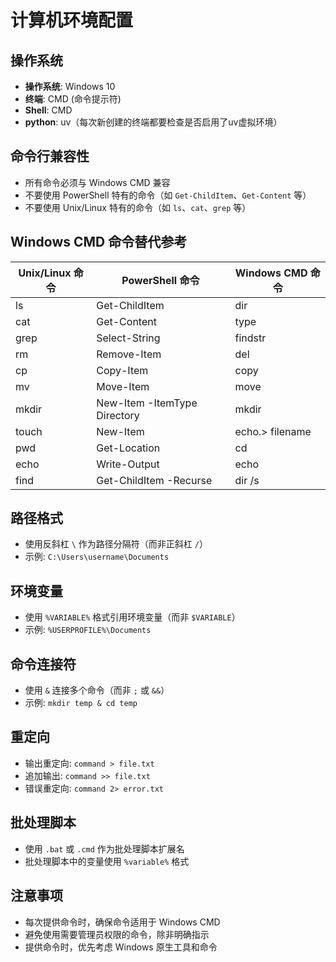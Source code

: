 # 计算机环境配置

## 操作系统
- **操作系统**: Windows 10
- **终端**: CMD (命令提示符)
- **Shell**: CMD
- **python**: uv（每次新创建的终端都要检查是否启用了uv虚拟环境）

## 命令行兼容性
- 所有命令必须与 Windows CMD 兼容
- 不要使用 PowerShell 特有的命令（如 `Get-ChildItem`、`Get-Content` 等）
- 不要使用 Unix/Linux 特有的命令（如 `ls`、`cat`、`grep` 等）

## Windows CMD 命令替代参考
| Unix/Linux 命令 | PowerShell 命令 | Windows CMD 命令 |
|----------------|----------------|-----------------|
| ls             | Get-ChildItem   | dir             |
| cat            | Get-Content     | type            |
| grep           | Select-String   | findstr         |
| rm             | Remove-Item     | del             |
| cp             | Copy-Item       | copy            |
| mv             | Move-Item       | move            |
| mkdir          | New-Item -ItemType Directory | mkdir |
| touch          | New-Item        | echo.> filename |
| pwd            | Get-Location    | cd              |
| echo           | Write-Output    | echo            |
| find           | Get-ChildItem -Recurse | dir /s   |

## 路径格式
- 使用反斜杠 `\` 作为路径分隔符（而非正斜杠 `/`）
- 示例: `C:\Users\username\Documents`

## 环境变量
- 使用 `%VARIABLE%` 格式引用环境变量（而非 `$VARIABLE`）
- 示例: `%USERPROFILE%\Documents`

## 命令连接符
- 使用 `&` 连接多个命令（而非 `;` 或 `&&`）
- 示例: `mkdir temp & cd temp`

## 重定向
- 输出重定向: `command > file.txt`
- 追加输出: `command >> file.txt`
- 错误重定向: `command 2> error.txt`

## 批处理脚本
- 使用 `.bat` 或 `.cmd` 作为批处理脚本扩展名
- 批处理脚本中的变量使用 `%variable%` 格式

## 注意事项
- 每次提供命令时，确保命令适用于 Windows CMD
- 避免使用需要管理员权限的命令，除非明确指示
- 提供命令时，优先考虑 Windows 原生工具和命令